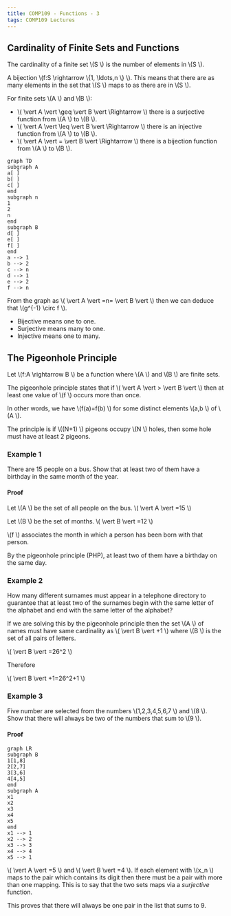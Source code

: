```yaml
---
title: COMP109 - Functions - 3
tags: COMP109 Lectures
---
```

## Cardinality of Finite Sets and Functions
The cardinality of a finite set  \\(S \\) is the number of elements in  \\(S \\).

A bijection  \\(f:S \\rightarrow \\{1, \\ldots,n \\} \\). This means that there are as many elements in the set that  \\(S \\) maps to as there are in  \\(S \\).

For finite sets  \\(A \\) and  \\(B \\):

*  \\( \\vert A \\vert  \\geq \\vert B \\vert  \\Rightarrow \\) there is a surjective function from  \\(A \\) to  \\(B \\).
*  \\( \\vert A \\vert  \\leq \\vert B \\vert  \\Rightarrow \\) there is an injective function from  \\(A \\) to  \\(B \\).
*  \\( \\vert A \\vert = \\vert B \\vert  \\Rightarrow \\) there is a bijection function from  \\(A \\) to  \\(B \\).

```mermaid
graph TD
subgraph A
a[ ]
b[ ]
c[ ]
end
subgraph n
1
2
n
end
subgraph B
d[ ]
e[ ]
f[ ]
end
a --> 1
b --> 2
c --> n
d --> 1
e --> 2
f --> n
```

From the graph as  \\( \\vert A \\vert =n= \\vert B \\vert \\) then we can deduce that  \\(g^{-1} \\circ f \\). 

* Bijective means one to one.
* Surjective means many to one.
* Injective means one to many.

## The Pigeonhole Principle
Let  \\(f:A \\rightarrow B \\) be a function where  \\(A \\) and  \\(B \\) are finite sets.

The pigeonhole principle states that if  \\( \\vert A \\vert > \\vert B \\vert \\) then at least one value of  \\(f \\) occurs more than once.

In other words, we have  \\(f(a)=f(b) \\) for some distinct elements  \\(a,b \\) of  \\(A \\).

The principle is if  \\((N+1) \\) pigeons occupy  \\(N \\) holes, then some hole must have at least 2 pigeons.

### Example 1
There are 15 people on a bus. Show that at least two of them have a birthday in the same month of the year.

#### Proof
Let  \\(A \\) be the set of all people on the bus.  \\( \\vert A \\vert =15 \\)

Let  \\(B \\) be the set of months.  \\( \\vert B \\vert =12 \\)

 \\(f \\) associates the month in which a person has been born with that person.

By the pigeonhole principle (PHP), at least two of them have a birthday on the same day.

### Example 2
How many different surnames must appear in a telephone directory to guarantee that at least two of the surnames begin with the same letter of the alphabet and end with the same letter of the alphabet?

If we are solving this by the pigeonhole principle then the set  \\(A \\) of names must have same cardinality as  \\( \\vert B \\vert +1 \\) where  \\(B \\) is the set of all pairs of letters. 

 \\( \\vert B \\vert =26^2 \\)

Therefore

 \\( \\vert B \\vert +1=26^2+1 \\)

### Example 3
Five number are selected from the numbers  \\(1,2,3,4,5,6,7 \\) and  \\(8 \\). Show that there will always be two of the numbers that sum to  \\(9 \\).

#### Proof
```mermaid
graph LR
subgraph B
1[1,8]
2[2,7]
3[3,6]
4[4,5]
end
subgraph A
x1
x2
x3
x4
x5
end
x1 --> 1
x2 --> 2
x3 --> 3
x4 --> 4
x5 --> 1
```
 \\( \\vert A \\vert =5 \\) and  \\( \\vert B \\vert =4 \\). If each element with  \\(x_n \\) maps to the pair which contains its digit then there must be a pair with more than one mapping. This is to say that the two sets maps via a *surjective* function.

This proves that there will always be one pair in the list that sums to 9.
